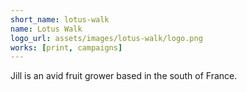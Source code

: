 ```yaml
---
short_name: lotus-walk
name: Lotus Walk
logo_url: assets/images/lotus-walk/logo.png
works: [print, campaigns]
---
```

Jill is an avid fruit grower based in the south of France.
